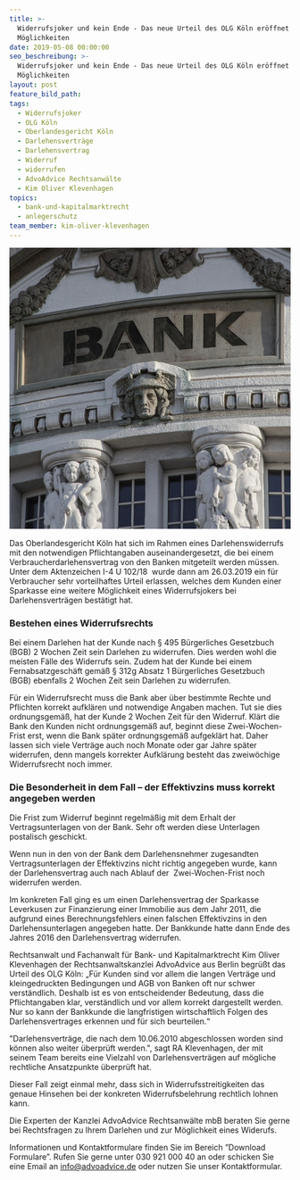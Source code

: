 ```yaml
---
title: >-
  Widerrufsjoker und kein Ende - Das neue Urteil des OLG Köln eröffnet weitere
  Möglichkeiten
date: 2019-05-08 00:00:00
seo_beschreibung: >-
  Widerrufsjoker und kein Ende - Das neue Urteil des OLG Köln eröffnet weitere
  Möglichkeiten
layout: post
feature_bild_path:
tags:
  - Widerrufsjoker
  - OLG Köln
  - Oberlandesgericht Köln
  - Darlehensverträge
  - Darlehensvertrag
  - Widerruf
  - widerrufen
  - AdvoAdvice Rechtsanwälte
  - Kim Oliver Klevenhagen
topics:
  - bank-und-kapitalmarktrecht
  - anlegerschutz
team_member: kim-oliver-klevenhagen
---
```


![](/uploads/bank-2907728-640-1.jpg)

Das Oberlandesgericht K&ouml;ln hat sich im Rahmen eines Darlehenswiderrufs mit den notwendigen Pflichtangaben auseinandergesetzt, die bei einem Verbraucherdarlehensvertrag von den Banken mitgeteilt werden m&uuml;ssen. Unter dem Aktenzeichen I-4 U 102/18&nbsp; wurde dann am 26.03.2019 ein f&uuml;r Verbraucher sehr vorteilhaftes Urteil erlassen, welches dem Kunden einer Sparkasse eine weitere M&ouml;glichkeit eines Widerrufsjokers bei Darlehensvertr&auml;gen best&auml;tigt hat.&nbsp;

### Bestehen eines Widerrufsrechts

Bei einem Darlehen hat der Kunde nach &sect; 495 B&uuml;rgerliches Gesetzbuch (BGB) 2 Wochen Zeit sein Darlehen zu widerrufen. Dies werden wohl die meisten F&auml;lle des Widerrufs sein. Zudem hat der Kunde bei einem Fernabsatzgesch&auml;ft gem&auml;&szlig; &sect; 312g Absatz 1 B&uuml;rgerliches Gesetzbuch&nbsp; (BGB) ebenfalls 2 Wochen Zeit sein Darlehen zu widerrufen.

F&uuml;r ein Widerrufsrecht muss die Bank aber &uuml;ber bestimmte Rechte und Pflichten korrekt aufkl&auml;ren und notwendige Angaben machen. Tut sie dies ordnungsgem&auml;&szlig;, hat der Kunde 2 Wochen Zeit f&uuml;r den Widerruf. Kl&auml;rt die Bank den Kunden nicht ordnungsgem&auml;&szlig; auf, beginnt diese Zwei-Wochen-Frist erst, wenn die Bank sp&auml;ter ordnungsgem&auml;&szlig; aufgekl&auml;rt hat. Daher lassen sich viele Vertr&auml;ge auch noch Monate oder gar Jahre sp&auml;ter widerrufen, denn mangels korrekter Aufkl&auml;rung besteht das zweiw&ouml;chige Widerrufsrecht noch immer.

### Die Besonderheit in dem Fall – der Effektivzins muss korrekt angegeben werden

Die Frist zum Widerruf beginnt regelm&auml;&szlig;ig mit dem Erhalt der Vertragsunterlagen von der Bank. Sehr oft werden diese Unterlagen postalisch geschickt. &nbsp;

Wenn nun in den von der Bank dem Darlehensnehmer zugesandten Vertragsunterlagen der Effektivzins nicht richtig angegeben wurde, kann der Darlehensvertrag auch nach Ablauf der &nbsp;Zwei-Wochen-Frist noch widerrufen werden.

Im konkreten Fall ging es um einen Darlehensvertrag der Sparkasse Leverkusen zur Finanzierung einer Immobilie aus dem Jahr 2011, die aufgrund eines Berechnungsfehlers einen falschen Effektivzins in den Darlehensunterlagen angegeben hatte. Der Bankkunde hatte dann Ende des Jahres 2016 den Darlehensvertrag widerrufen.

Rechtsanwalt und Fachanwalt f&uuml;r Bank- und Kapitalmarktrecht Kim Oliver Klevenhagen der Rechtsanwaltskanzlei AdvoAdvice aus Berlin begr&uuml;&szlig;t das Urteil des OLG K&ouml;ln: „F&uuml;r Kunden sind vor allem die langen Vertr&auml;ge und kleingedruckten Bedingungen und AGB von Banken oft nur schwer verst&auml;ndlich. Deshalb ist es von entscheidender Bedeutung, dass die Pflichtangaben klar, verst&auml;ndlich und vor allem korrekt dargestellt werden. Nur so kann der Bankkunde die langfristigen wirtschaftlich Folgen des Darlehensvertrages erkennen und f&uuml;r sich beurteilen.“

"Darlehensvertr&auml;ge, die nach dem 10.06.2010 abgeschlossen worden sind k&ouml;nnen also weiter &uuml;berpr&uuml;ft werden.", sagt RA Klevenhagen, der mit seinem Team bereits eine Vielzahl von Darlehensvertr&auml;gen auf m&ouml;gliche rechtliche Ansatzpunkte &uuml;berpr&uuml;ft hat.

Dieser Fall zeigt einmal mehr, dass sich in Widerrufsstreitigkeiten das genaue Hinsehen bei der konkreten Widerrufsbelehrung rechtlich lohnen kann.

Die Experten der Kanzlei AdvoAdvice Rechtsanw&auml;lte mbB beraten Sie gerne bei Rechtsfragen zu Ihrem Darlehen und zur M&ouml;glichkeit eines Widerufs.

Informationen und Kontaktformulare finden Sie im Bereich ”Download Formulare”. Rufen Sie gerne unter 030 921 000 40 an oder schicken Sie eine Email an info@advoadvice.de oder nutzen Sie unser Kontaktformular.